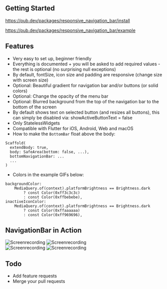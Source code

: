 ## Getting Started

https://pub.dev/packages/responsive_navigation_bar/install

https://pub.dev/packages/responsive_navigation_bar/example

## Features

* Very easy to set up, beginner friendly
* Everything is documented + you will be asked to add required values - the rest is optional (no surprising null exceptions)
* By default, fontSize, icon size and padding are responsive (change size with screen size)
* Optional: Beautiful gradient for navigation bar and/or buttons (or solid colors)
* Optional: Change the opacity of the menu bar
* Optional: Blurred background from the top of the navigation bar to the bottom of the screen
* By default shows text on selected button (and resizes all buttons), this can simply be disabled via: showActiveButtonText = false
* Only StatelessWidgets
* Compatible with Flutter for iOS, Android, Web and macOS
* How to make the `BottomBar` float above the body:
```
Scaffold(
  extendBody: true,
  body: SafeArea(bottom: false, ...),
  bottomNavigationBar: ...
  ...
)
```

* Colors in the example GIFs below:
```
backgroundColor:
    MediaQuery.of(context).platformBrightness == Brightness.dark
        ? const Color(0xff3c3c3c)
        : const Color(0xffbebebe),
inactiveIconColor:
    MediaQuery.of(context).platformBrightness == Brightness.dark
        ? const Color(0xffaaaaaa)
        : const Color(0xff969696),
```


## NavigationBar in Action

![Screenrecording](https://raw.githubusercontent.com/nohli/navigation_bar/master/example/assets/darkmode-with-text.gif)
![Screenrecording](https://raw.githubusercontent.com/nohli/navigation_bar/master/example/assets/darkmode-without-text.gif)
\
![Screenrecording](https://raw.githubusercontent.com/nohli/navigation_bar/master/example/assets/lightmode-with-text.gif)
![Screenrecording](https://raw.githubusercontent.com/nohli/navigation_bar/master/example/assets/lightmode-without-text.gif)

## Todo

* Add feature requests
* Merge your pull requests
